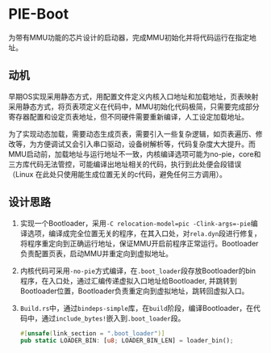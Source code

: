 # PIE-Boot

为带有MMU功能的芯片设计的启动器，完成MMU初始化并将代码运行在指定地址。

## 动机

早期OS实现采用静态方式，用配置文件定义内核入口地址和加载地址，页表映射采用静态方式，将页表项定义在代码中，MMU初始化代码极简，只需要完成部分寄存器配置和设定页表地址，但不同硬件需要重新编译，人工设定加载地址。

为了实现动态加载，需要动态生成页表，需要引入一些复杂逻辑，如页表遍历、修改等，为方便调试又会引入串口驱动，设备树解析等，代码复杂度大大提升。而MMU启动前，加载地址与运行地址不一致，内核编译选项可能为no-pie，core和三方库代码无法管控，可能编译出地址相关的代码，执行到此处便会段错误（Linux 在此处只使用能生成位置无关的c代码，避免任何三方调用）。

## 设计思路

1. 实现一个Bootloader，采用`-C relocation-model=pic -Clink-args=-pie`编译选项，编译成完全位置无关的程序，在其入口处，对`rela.dyn`段进行修复，将程序重定向到正确运行地址，保证MMU开启前程序正常运行。Bootloader负责配置页表，启动MMU并重定向到虚拟地址。

2. 内核代码可采用`-no-pie`方式编译，在`.boot_loader`段存放Bootloader的bin程序，在入口处，通过汇编传递虚拟入口地址给Bootloader, 并跳转到Bootloader位置，Bootloader负责重定向到虚拟地址，跳转回虚拟入口。

3. `Build.rs`中，通过`bindeps-simple`库，在`build`阶段，编译Bootloader，在代码中，通过`include_bytes!`嵌入到`.boot_loader`段。

    ```rust
    #[unsafe(link_section = ".boot_loader")]
    pub static LOADER_BIN: [u8; LOADER_BIN_LEN] = loader_bin();
    ```
